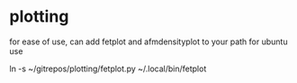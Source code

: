 # plotting
for ease of use, can add fetplot and afmdensityplot to your path
for ubuntu use

  ln -s ~/gitrepos/plotting/fetplot.py ~/.local/bin/fetplot
